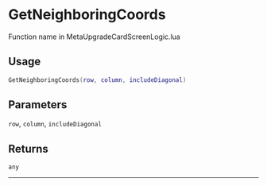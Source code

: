 # GetNeighboringCoords
Function name in MetaUpgradeCardScreenLogic.lua
## Usage
```lua
GetNeighboringCoords(row, column, includeDiagonal)
```
## Parameters
`row`, `column`, `includeDiagonal`
## Returns
`any`

---